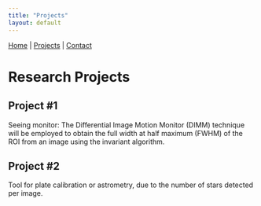 ```yaml
---
title: "Projects"
layout: default
---
```


[Home](./) | [Projects](./projects) | [Contact](./contact)

# Research Projects
## Project #1
Seeing monitor: The Differential Image Motion Monitor (DIMM) technique will be employed to obtain the full width at half maximum (FWHM) of the ROI from an image using the invariant algorithm.

## Project #2
Tool for plate calibration or astrometry, due to the number of stars detected per image.
